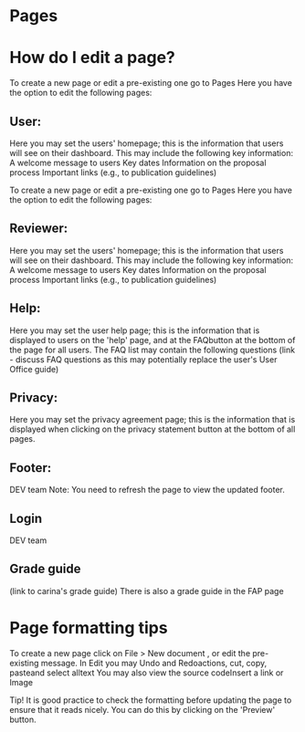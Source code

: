 # Pages


# How do I edit a page?

To create a new page or edit a pre-existing one go to Pages
Here you have the option to edit the following pages:

## User:
Here you may set the users' homepage; this is the information that users will see on their dashboard.
This may include the following key information: 
A welcome message to users
Key dates
Information on the proposal process 
Important links (e.g., to publication guidelines)

To create a new page or edit a pre-existing one go to Pages
Here you have the option to edit the following pages:

## Reviewer:
Here you may set the users' homepage; this is the information that users will see on their dashboard.
This may include the following key information: 
A welcome message to users
Key dates
Information on the proposal process 
Important links (e.g., to publication guidelines)

## Help:
Here you may set the user help page; this is the information that is displayed to users on the 'help' page, and at the FAQbutton at the bottom of the page for all users.
The FAQ list may contain the following questions (link - discuss FAQ questions as this may potentially replace the user's User Office guide) 

## Privacy:
Here you may set the privacy agreement page; this is the information that is displayed when clicking on the privacy statement button at the bottom of all pages.

## Footer:
DEV team
Note: You need to refresh the page to view the updated footer. 

## Login
DEV team

## Grade guide 
(link to carina's grade guide) There is also a grade guide in the FAP page

# Page formatting tips
To create a new page click on File > New document , or edit the pre-existing message.
In Edit you may Undo and Redoactions, cut, copy, pasteand select alltext
You may also view the source codeInsert a link or Image

Tip! It is good practice to check the formatting before updating the page to ensure that it reads nicely. You can do this by clicking on the 'Preview' button.

